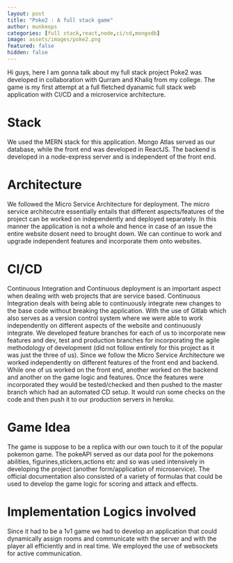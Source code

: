 ```yaml
---
layout: post
title: "Poke2 : A full stack game"
author: munkeops
categories: [full stack,react,node,ci/cd,mongodb]
image: assets/images/poke2.png
featured: false
hidden: false
---
```




Hi guys, here I am gonna talk about my full stack project Poke2 was developed in collaboration with Qurram and Khaliq from my college. The game is my first attempt at a full fletched dyanamic full stack web application with CI/CD and a microservice architecture. 

# Stack

We used the MERN stack for this application. Mongo Atlas served as our database, while the front end was developed in ReactJS. The backend is developed in a node-express server and is independent of the front end. 

# Architecture

We followed the Micro Service Architecture for deployment. The micro service architecutre essentially entails that different aspects/features of the project can be worked on independently and deployed separately. In this manner the application is not a whole and hence in case of an issue the entire website dosent need to brought down. We can continue to work and upgrade independent features and incorporate them onto websites.

# CI/CD

Continuous Integration and Continuous deployment is an important aspect when dealing with web projects that are service based. Continuous Integration deals with being able to continuously integrate new changes to the base code without breaking the application. With the use of Gitlab which also serves as a version control system where we were able to work independently on different aspects of the website and continuously integrate. We developed feature branches for each of us to incorporate new features and dev, test and production branches for incorporating the agile methodology of development (did not follow entirely for this project as it was just the three of us). Since we follow the Micro Service Architecture we worked independently on different features of the front end and backend. While one of us worked on the front end, another worked on the backend and another on the game logic and features. Once the features were incorporated they would be tested/checked and then pushed to the master branch which had an automated CD setup. It would run some checks on the code and then push it to our production servers in heroku. 

# Game Idea

The game is suppose to be a replica with our own touch to it of the popular pokemon game. The pokeAPI served as our data pool for the pokemons abilities, figurines,stickers,actions etc and so was used intensively in developing the project (another form/application of microservice). The official documentation also consisted of a variety of formulas that could be used to develop the game logic for scoring and attack and effects. 

# Implementation Logics involved

Since it had to be a 1v1 game we had to develop an application that could dynamically assign rooms and communicate with the server and with the player all efficiently and in real time. We employed the use of websockets for active communication. 



